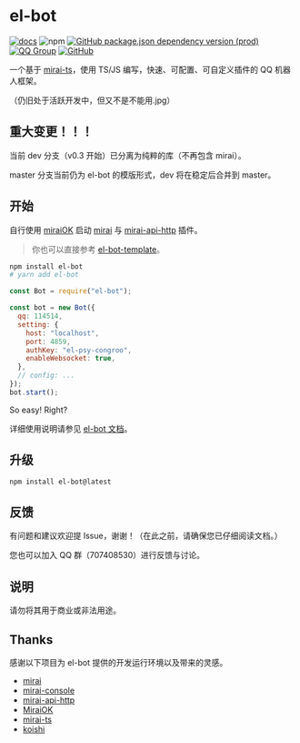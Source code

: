 # el-bot

[![docs](https://github.com/ElpsyCN/el-bot-docs/workflows/docs/badge.svg)](https://docs.bot.elpsy.cn/)
![npm](https://img.shields.io/npm/v/el-bot)
[![GitHub package.json dependency version (prod)](https://img.shields.io/github/package-json/dependency-version/ElpsyCN/el-bot/mirai-ts)](https://github.com/YunYouJun/mirai-ts)
[![QQ Group](https://img.shields.io/badge/qq%20group-707408530-12B7F5)](https://shang.qq.com/wpa/qunwpa?idkey=5b0eef3e3256ce23981f3b0aa2457175c66ca9194efd266fd0e9a7dbe43ed653)
[![GitHub](https://img.shields.io/github/license/ElpsyCN/el-bot)](https://github.com/ElpsyCN/el-bot/blob/master/LICENSE)

一个基于 [mirai-ts](https://github.com/YunYouJun/mirai-ts)，使用 TS/JS 编写，快速、可配置、可自定义插件的 QQ 机器人框架。

（仍旧处于活跃开发中，但又不是不能用.jpg）

## 重大变更！！！

当前 dev 分支（v0.3 开始）已分离为纯粹的库（不再包含 mirai）。

master 分支当前仍为 el-bot 的模版形式，dev 将在稳定后合并到 master。

## 开始

自行使用 [miraiOK](https://github.com/LXY1226/miraiOK) 启动 [mirai](https://github.com/mamoe/mirai) 与 [mirai-api-http](https://github.com/mamoe/mirai-api-http) 插件。

> 你也可以直接参考 [el-bot-template](https://github.com/ElpsyCN/el-bot-template)。

```sh
npm install el-bot
# yarn add el-bot
```

```js
const Bot = require("el-bot");

const bot = new Bot({
  qq: 114514,
  setting: {
    host: "localhost",
    port: 4859,
    authKey: "el-psy-congroo",
    enableWebsocket: true,
  },
  // config: ...
});
bot.start();
```

So easy! Right?

详细使用说明请参见 [el-bot 文档](https://docs.bot.elpsy.cn/js/)。

## 升级

```sh
npm install el-bot@latest
```

## 反馈

有问题和建议欢迎提 Issue，谢谢！（在此之前，请确保您已仔细阅读文档。）

您也可以加入 QQ 群（707408530）进行反馈与讨论。

## 说明

请勿将其用于商业或非法用途。

## Thanks

感谢以下项目为 el-bot 提供的开发运行环境以及带来的灵感。

- [mirai](https://github.com/mamoe/mirai)
- [mirai-console](https://github.com/mamoe/mirai-console)
- [mirai-api-http](https://github.com/mamoe/mirai-api-http)
- [MiraiOK](https://github.com/LXY1226/MiraiOK)
- [mirai-ts](https://github.com/YunYouJun/mirai-ts)
- [koishi](https://github.com/koishijs/koishi)
